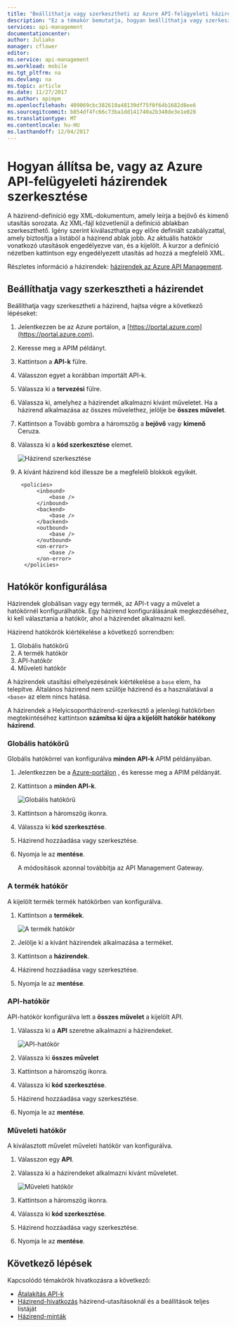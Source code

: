 ```yaml
---
title: "Beállíthatja vagy szerkesztheti az Azure API-felügyeleti házirendek hogyan |} Microsoft Docs"
description: "Ez a témakör bemutatja, hogyan beállíthatja vagy szerkesztheti az Azure API-felügyeleti házirendek."
services: api-management
documentationcenter: 
author: Juliako
manager: cflower
editor: 
ms.service: api-management
ms.workload: mobile
ms.tgt_pltfrm: na
ms.devlang: na
ms.topic: article
ms.date: 11/27/2017
ms.author: apimpm
ms.openlocfilehash: 409069cbc382610a48139df75f0f64b1682d8ee6
ms.sourcegitcommit: b854df4fc66c73ba1dd141740a2b348de3e1e028
ms.translationtype: MT
ms.contentlocale: hu-HU
ms.lasthandoff: 12/04/2017
---
```

# <a name="how-to-set-or-edit-azure-api-management-policies"></a>Hogyan állítsa be, vagy az Azure API-felügyeleti házirendek szerkesztése

A házirend-definíció egy XML-dokumentum, amely leírja a bejövő és kimenő utasítás sorozata. Az XML-fájl közvetlenül a definíció ablakban szerkeszthető. Igény szerint kiválaszthatja egy előre definiált szabályzattal, amely biztosítja a listából a házirend ablak jobb. Az aktuális hatókör vonatkozó utasítások engedélyezve van, és a kijelölt. A kurzor a definíció nézetben kattintson egy engedélyezett utasítás ad hozzá a megfelelő XML. 

Részletes információ a házirendek: [házirendek az Azure API Management](api-management-howto-policies.md).

## <a name="set-or-edit-a-policy"></a>Beállíthatja vagy szerkesztheti a házirendet

Beállíthatja vagy szerkesztheti a házirend, hajtsa végre a következő lépéseket:

1. Jelentkezzen be az Azure portálon, a [https://portal.azure.com](https://portal.azure.com).
2. Keresse meg a APIM példányt.
3. Kattintson a **API-k** fülre.
4. Válasszon egyet a korábban importált API-k.
5. Válassza ki a **tervezési** fülre.
6. Válassza ki, amelyhez a házirendet alkalmazni kívánt műveletet. Ha a házirend alkalmazása az összes művelethez, jelölje be **összes művelet**.
7. Kattintson a Tovább gombra a háromszög a **bejövő** vagy **kimenő** Ceruza.
8. Válassza ki a **kód szerkesztése** elemet.

    ![Házirend szerkesztése](./media/set-edit-policies/set-edit-policies01.png)

9. A kívánt házirend kód illessze be a megfelelő blokkok egyikét.
         
        <policies>
             <inbound>
                 <base />
             </inbound>
             <backend>
                 <base />
             </backend>
             <outbound>
                 <base />
             </outbound>
             <on-error>
                 <base />
             </on-error>
         </policies>
 
## <a name="configure-scope"></a>Hatókör konfigurálása

Házirendek globálisan vagy egy termék, az API-t vagy a művelet a hatókörnél konfigurálhatók. Egy házirend konfigurálásának megkezdéséhez, ki kell választania a hatókör, ahol a házirendet alkalmazni kell.

Házirend hatókörök kiértékelése a következő sorrendben:

1. Globális hatókörű
2. A termék hatókör
3. API-hatókör
4. Műveleti hatókör

A házirendek utasítási elhelyezésének kiértékelése a `base` elem, ha telepítve. Általános házirend nem szülője házirend és a használatával a `<base>` az elem nincs hatása.

A házirendek a Helyicsoportházirend-szerkesztő a jelenlegi hatókörben megtekintéséhez kattintson **számítsa ki újra a kijelölt hatókör hatékony házirend**.

### <a name="global-scope"></a>Globális hatókörű

Globális hatókörrel van konfigurálva **minden API-k** APIM példányában.

1. Jelentkezzen be a [Azure-portálon](https://portal.azure.com/) , és keresse meg a APIM példányát.
2. Kattintson a **minden API-k**.

    ![Globális hatókörű](./media/api-management-howto-policies/global-scope.png)

3. Kattintson a háromszög ikonra.
4. Válassza ki **kód szerkesztése**.
5. Házirend hozzáadása vagy szerkesztése.
6. Nyomja le az **mentése**. 

    A módosítások azonnal továbbítja az API Management Gateway.

### <a name="product-scope"></a>A termék hatókör

A kijelölt termék termék hatókörben van konfigurálva.

1. Kattintson a **termékek**.

    ![A termék hatókör](./media/api-management-howto-policies/product-scope.png)

2. Jelölje ki a kívánt házirendek alkalmazása a terméket.
3. Kattintson a **házirendek**.
4. Házirend hozzáadása vagy szerkesztése.
5. Nyomja le az **mentése**. 

### <a name="api-scope"></a>API-hatókör

API-hatókör konfigurálva lett a **összes művelet** a kijelölt API.

1. Válassza ki a **API** szeretne alkalmazni a házirendeket.

    ![API-hatókör](./media/api-management-howto-policies/api-scope.png)

2. Válassza ki **összes művelet**
3. Kattintson a háromszög ikonra.
4. Válassza ki **kód szerkesztése**.
5. Házirend hozzáadása vagy szerkesztése.
6. Nyomja le az **mentése**. 

### <a name="operation-scope"></a>Műveleti hatókör 

A kiválasztott művelet műveleti hatókör van konfigurálva.

1. Válasszon egy **API**.
2. Válassza ki a házirendeket alkalmazni kívánt műveletet.

    ![Műveleti hatókör](./media/api-management-howto-policies/operation-scope.png)

3. Kattintson a háromszög ikonra.
4. Válassza ki **kód szerkesztése**.
5. Házirend hozzáadása vagy szerkesztése.
6. Nyomja le az **mentése**. 

## <a name="next-steps"></a>Következő lépések

Kapcsolódó témakörök hivatkozásra a következő:

+ [Átalakítás API-k](transform-api.md)
+ [Házirend-hivatkozás](api-management-policy-reference.md) házirend-utasításoknál és a beállítások teljes listáját
+ [Házirend-minták](policy-samples.md)